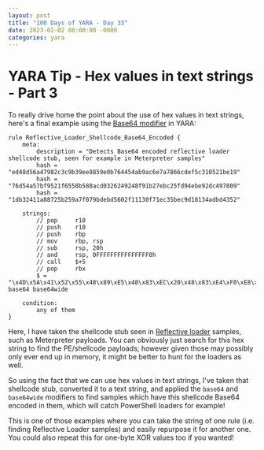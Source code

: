 ```yaml
---
layout: post
title: "100 Days of YARA - Day 33"
date: 2023-02-02 00:00:00 -0000
categories: yara
---
```


# YARA Tip - Hex values in text strings - Part 3
To really drive home the point about the use of hex values in text strings, here's a final example using the [Base64 modifier](https://yara.readthedocs.io/en/stable/writingrules.html#base64-strings) in YARA:
```
rule Reflective_Loader_Shellcode_Base64_Encoded {
    meta:
        description = "Detects Base64 encoded reflective loader shellcode stub, seen for example in Meterpreter samples"
        hash = "ed48d56a47982c3c9b39ee8859e0b764454ab9ac6e7a7866cdef5c310521be19"
        hash = "76d54a57bf9521f6558b588acd0326249248f91b27ebc25fd94ebe92dc497809"
        hash = "1db32411a88725b259a7f079bdebd5602f11130f71ec35bec9d18134adbd4352"
    
    strings:
        // pop     r10
        // push    r10
        // push    rbp
        // mov     rbp, rsp
        // sub     rsp, 20h
        // and     rsp, 0FFFFFFFFFFFFFFF0h
        // call    $+5
        // pop     rbx
        $ = "\x4D\x5A\x41\x52\x55\x48\x89\xE5\x48\x83\xEC\x20\x48\x83\xE4\xF0\xE8\x00\x00\x00\x00\x5B" base64 base64wide
       
    condition:
        any of them
}
```

Here, I have taken the shellcode stub seen in [Reflective loader](https://attack.mitre.org/techniques/T1620/) samples, such as Meterpreter payloads. You can obviously just search for this hex string to find the PE/shellcode payloads; however given those may possibly only ever end up in memory, it might be better to hunt for the loaders as well.

So using the fact that we can use hex values in text strings, I've taken that shellcode stub, converted it to a text string, and applied the `base64` and `base64wide` modifiers to find samples which have this shellcode Base64 encoded in them, which will catch PowerShell loaders for example!

This is one of those examples where you can take the string of one rule (i.e. finding Reflective Loader samples) and easily repurpose it for another one. You could also repeat this for one-byte XOR values too if you wanted!